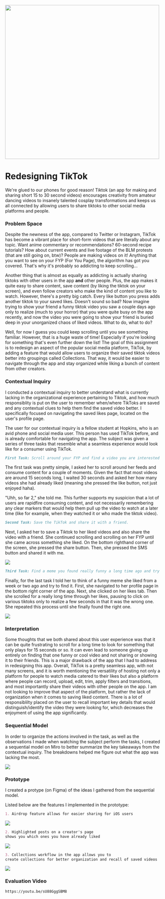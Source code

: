 <img src="07tiktok-still-1-jumbo.gif" width="500"
         height="500" style="vertical-align:bottom">
# Redesigning TikTok

<p> We're glued to our phones for good reason! Tiktok (an app for making and sharing short 15 to 30 second videos) encourages creativity from amateur dancing videos to insanely talented cosplay transformations and keeps us all connected by allowing users to share tiktoks to other social media platforms and people. </p>

### Problem Space

Despite the newness of the app, compared to Twitter or Instagram, TikTok has become a vibrant place for short-form videos that are literally about any topic. Want anime commentary or recommendations? 60-second recipe tutorials? How about current events and live footage of the BLM protests (that are still going on, btw)? People are making videos on it! Anything that you want to see on your FYP (For You Page), the algorithm has got you covered. That's why it's probably so addicting to keep scrolling... 

Another thing that is almost as equally as addicting is actually sharing tiktoks with other users in the app **and** other people. Plus, the app makes it quite easy to share content, save content (by liking the tiktok on your screen), and even follow creators who make the kind of content you like to watch. However, there's a pretty big catch. Every like button you press adds another tiktok to your saved likes. Doesn't sound so bad? Now imagine trying to show your friend a funny tiktok video you saw a couple days ago only to realize (much to your horror) that you were quite busy on the app recently, and now the video you were going to show your friend is buried deep in your unorganized chaos of liked videos. What to do, what to do?

Well, for now I guess you could keep scrolling until you see something familiar. However, that is a huge waste of time! Especially if you're looking for something that's even further down the list! The goal of this assignment is to redesign an aspect of the popular social media platform, TikTok, by adding a feature that would allow users to organize their saved tiktok videos better into groupings called Collections. That way, it would be easier to navigate through the app and stay organized while liking a bunch of content from other creators.

### Contextual Inquiry

I conducted a contextual inquiry to better understand what is currently lacking in the organizational experience pertaining to Tiktok, and how much responsiblity is put on the user to remember when/where TikToks are saved and any contextual clues to help them find the saved video better. I specifically focused on navigating the saved likes page, located on the user's profile page. 

The user for our contextual inquiry is a fellow student at Hopkins, who is an avid phone and social media user. This person has used TikTok before, and is already comfortable for navigating the app. The subject was given a series of three tasks that resemble what a seamless experience would look like for a consumer using TikTok.

```markdown
First Task: Scroll around your FYP and find a video you are interested in.
```
The first task was pretty simple, I asked her to scroll around her feeds and consume content for a couple of moments. Given the fact that most videos are around 15 seconds long, I waited 30 seconds and asked her how many videos she had already liked (meaning she pressed the like button, not just enjoyed haha). 

"Uhh, so far 2," she told me. This further supports my suspicion that a lot of users are rapidfire consuming content, and not necessarily remembering any clear markers that would help them pull up the video to watch at a later time (like for example, when they watched it or who made the tiktok video).  

```markdown
Second Task: Save the TikTok and share it with a friend. 
```
Next, I asked her to save a Tiktok to her liked videos and also share the video with a friend. She continued scrolling and scrolling on her FYP until she came across something she liked. On the bottom righthand corner of the screen, she pressed the share button. Then, she pressed the SMS button and shared it with me. 

<img src="SecondTask.png" style="vertical-align:bottom">
         
```markdown
Third Task: Find a meme you found really funny a long time ago and try to find it. Share it with a friend.
```
Finally, for the last task I told her to think of a funny meme she liked from a week or two ago and try to find it. First, she navigated to her profile page in the bottom right corner of the app. Next, she clicked on her likes tab. Then she scrolled for a really long time through her likes, pausing to click on various tiktoks only to realize a few seconds in that it was the wrong one. She repeated this process until she finally found the right one. 

<img src="scrolling.gif" style="vertical-align:bottom">
         
### Interpretation

Some thoughts that we both shared about this user experience was that it can be quite frustrating to scroll for a long time to look for something that only plays for 15 seconds or so. It can even lead to someone giving up entirely on finding that one funny or cool video and not sharing or showing it to their friends. This is a major drawback of the app that I had to address in redesigning this app. Overall, TikTok is a pretty seamless app, with not many screens, and it is worth mentioning the versatility of hosting not only a platform for people to watch media catered to their likes but also a platform where people can record, upload, edit, trim, apply filters and transitions, and most importantly share their videos with other people on the app. I am not looking to improve that aspect of the platform, but rather the lack of organization when it comes to saving liked content. There is a lot of responsiblilty placed on the user to recall important key details that would distinguish/identify the video they were looking for, which decreases the enjoyment of using the app significantly. 


### Sequential Model

In order to organize the actions involved in the task, as well as the observations I made when watching the subject perform the tasks, I created a sequential model on Miro to better summarize the key takeaways from the contextual inquiry. The breakdowns helped me figure out what the app was lacking the most. 

<img src="Sequential.jpg" style="vertical-align:bottom">

### Prototype
I created a protype (on Figma) of the ideas I gathered from the sequential model.

Listed below are the features I implemented in the prototype:

```markdown
1. Airdrop feature allows for easier sharing for iOS users
```
<img src="AirdropFeature.gif" style="vertical-align:bottom">

```markdown
2. Highlighted posts on a creator's page
shows you which ones you have already liked
```
<img src="HighlightedLikes.gif" style="vertical-align:bottom">

```markdown
3. Collections workflow in the app allows you to 
create collections for better organization and recall of saved videos
```
<img src="collectionsTabs.gif" style="vertical-align:bottom">

### Evaluation Video

```markdown
https://youtu.be/sU88GggSBM8
```

